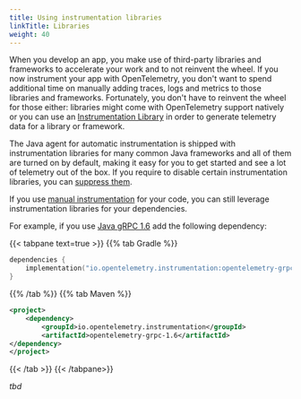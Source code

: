 ```yaml
---
title: Using instrumentation libraries
linkTitle: Libraries
weight: 40
---
```


When you develop an app, you make use of third-party libraries and frameworks to
accelerate your work and to not reinvent the wheel. If you now instrument your
app with OpenTelemetry, you don't want to spend additional time on manually
adding traces, logs and metrics to those libraries and frameworks. Fortunately,
you don't have to reinvent the wheel for those either: libraries might come with
OpenTelemetry support natively or you can use an
[Instrumentation Library](/docs/concepts/instrumentation/libraries/) in order to
generate telemetry data for a library or framework.

The Java agent for automatic instrumentation is shipped with instrumentation
libraries for many common Java frameworks and all of them are turned on by
default, making it easy for you to get started and see a lot of telemetry out of
the box. If you require to disable certain instrumentation libraries, you can
[suppress them](../automatic/agent-config/#suppressing-specific-auto-instrumentation).

If you use [manual instrumentation](../manual) for your code, you can still
leverage instrumentation libraries for your dependencies.

For example, if you use [Java gRPC 1.6](https://grpc.io/docs/languages/java/)
add the following dependency:

{{< tabpane text=true >}} {{% tab Gradle %}}

```kotlin
dependencies {
    implementation("io.opentelemetry.instrumentation:opentelemetry-grpc-1.6");
}
```

{{% /tab %}} {{% tab Maven %}}

```xml
<project>
    <dependency>
        <groupId>io.opentelemetry.instrumentation</groupId>
        <artifactId>opentelemetry-grpc-1.6</artifactId>
</dependency>
</project>
```

{{< /tab >}} {{< /tabpane>}}

_tbd_
